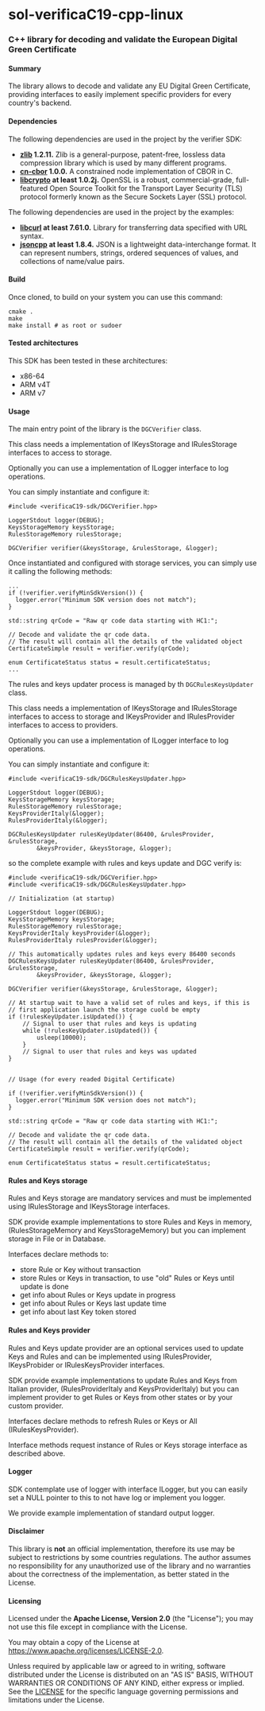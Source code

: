 # sol-verificaC19-cpp-linux


### C++ library for decoding and validate the European Digital Green Certificate

#### Summary
The library allows to decode and validate any EU Digital Green Certificate,
providing interfaces to easily implement specific providers for every country's backend.

#### Dependencies

The following dependencies are used in the project by the verifier SDK:
- **[zlib](https://github.com/madler/zlib) 1.2.11.** Zlib is a general-purpose, patent-free, lossless data compression library which is used by many different programs.
- **[cn-cbor](https://github.com/jimsch/cn-cbor) 1.0.0.** A constrained node implementation of CBOR in C.
- **[libcrypto](https://github.com/openssl/openssl) at least 1.0.2j.** OpenSSL is a robust, commercial-grade, full-featured Open Source Toolkit for the Transport Layer Security (TLS) protocol formerly known as the Secure Sockets Layer (SSL) protocol.

The following dependencies are used in the project by the examples:
- **[libcurl](https://github.com/curl/curl) at least 7.61.0.** Library for transferring data specified with URL syntax.
- **[jsoncpp](https://github.com/open-source-parsers/jsoncpp) at least 1.8.4.** JSON is a lightweight data-interchange format. It can represent numbers, strings, ordered sequences of values, and collections of name/value pairs.

#### Build

Once cloned, to build on your system you can use this command:

```
cmake .
make
make install # as root or sudoer
```

#### Tested architectures

This SDK has been tested in these architectures:
- x86-64
- ARM v4T
- ARM v7

#### Usage

The main entry point of the library is the `DGCVerifier` class.

This class needs a implementation of IKeysStorage and IRulesStorage interfaces to access to storage.

Optionally you can use a implementation of ILogger interface to log operations.

You can simply instantiate and configure it:

```
#include <verificaC19-sdk/DGCVerifier.hpp>

LoggerStdout logger(DEBUG);
KeysStorageMemory keysStorage;
RulesStorageMemory rulesStorage;

DGCVerifier verifier(&keysStorage, &rulesStorage, &logger);
```

Once instantiated and configured with storage services, you can simply use it
calling the following methods:

```
...
if (!verifier.verifyMinSdkVersion()) {
  logger.error("Minimum SDK version does not match");
}

std::string qrCode = "Raw qr code data starting with HC1:";

// Decode and validate the qr code data.
// The result will contain all the details of the validated object
CertificateSimple result = verifier.verify(qrCode);

enum CertificateStatus status = result.certificateStatus;
...

```

The rules and keys updater process is managed by th `DGCRulesKeysUpdater` class.

This class needs a implementation of IKeysStorage and IRulesStorage interfaces to access to storage
and IKeysProvider and IRulesProvider interfaces to access to providers.

Optionally you can use a implementation of ILogger interface to log operations.

You can simply instantiate and configure it:

```
#include <verificaC19-sdk/DGCRulesKeysUpdater.hpp>

LoggerStdout logger(DEBUG);
KeysStorageMemory keysStorage;
RulesStorageMemory rulesStorage;
KeysProviderItaly(&logger);
RulesProviderItaly(&logger);

DGCRulesKeysUpdater rulesKeyUpdater(86400, &rulesProvider, &rulesStorage,
		&keysProvider, &keysStorage, &logger);
```

so the complete example with rules and keys update and DGC verify is:

```
#include <verificaC19-sdk/DGCVerifier.hpp>
#include <verificaC19-sdk/DGCRulesKeysUpdater.hpp>

// Initialization (at startup)

LoggerStdout logger(DEBUG);
KeysStorageMemory keysStorage;
RulesStorageMemory rulesStorage;
KeysProviderItaly keysProvider(&logger);
RulesProviderItaly rulesProvider(&logger);

// This automatically updates rules and keys every 86400 seconds
DGCRulesKeysUpdater rulesKeyUpdater(86400, &rulesProvider, &rulesStorage,
		&keysProvider, &keysStorage, &logger);

DGCVerifier verifier(&keysStorage, &rulesStorage, &logger);

// At startup wait to have a valid set of rules and keys, if this is
// first application launch the storage cuold be empty
if (!rulesKeyUpdater.isUpdated()) {
	// Signal to user that rules and keys is updating
	while (!rulesKeyUpdater.isUpdated()) {
		usleep(10000);
	}
	// Signal to user that rules and keys was updated
}


// Usage (for every readed Digital Certificate)

if (!verifier.verifyMinSdkVersion()) {
  logger.error("Minimum SDK version does not match");
}

std::string qrCode = "Raw qr code data starting with HC1:";

// Decode and validate the qr code data.
// The result will contain all the details of the validated object
CertificateSimple result = verifier.verify(qrCode);

enum CertificateStatus status = result.certificateStatus;
```

#### Rules and Keys storage

Rules and Keys storage are mandatory services and must be implemented using
IRulesStorage and IKeysStorage interfaces.

SDK provide example implementations to store Rules and Keys in memory,
(RulesStorageMemory and KeysStorageMemory) but you can implement storage in File or in Database.

Interfaces declare methods to:
- store Rule or Key without transaction
- store Rules or Keys in transaction, to use "old" Rules or Keys until update is done
- get info about Rules or Keys update in progress
- get info about Rules or Keys last update time
- get info about last Key token stored

#### Rules and Keys provider

Rules and Keys update provider are an optional services used to update Keys and Rules
and can be implemented using IRulesProvider, IKeysProbider or IRulesKeysProvider interfaces.

SDK provide example implementations to update Rules and Keys from Italian provider,
(RulesProviderItaly and KeysProviderItaly) but you can implement provider
to get Rules or Keys from other states or by your custom provider.

Interfaces declare methods to refresh Rules or Keys or All (IRulesKeysProvider).

Interface methods request instance of Rules or Keys storage interface as described above.

#### Logger

SDK contemplate use of logger with interface ILogger, but you can easily set
a NULL pointer to this to not have log or implement you logger.

We provide example implementation of standard output logger.

#### Disclaimer
This library is **not** an official implementation, therefore its use may be subject to restrictions by some countries regulations.
The author assumes no responsibility for any unauthorized use of the library and no warranties about the correctness of the implementation, as better stated in the License.


#### Licensing

Licensed under the **Apache License, Version 2.0** (the "License"); you may not use this file except in compliance with the License.

You may obtain a copy of the License at https://www.apache.org/licenses/LICENSE-2.0.

Unless required by applicable law or agreed to in writing, software distributed under the License is distributed on an "AS IS" BASIS, WITHOUT WARRANTIES OR CONDITIONS OF ANY KIND, either express or implied. See the [LICENSE](./LICENSE) for the specific language governing permissions and limitations under the License.
